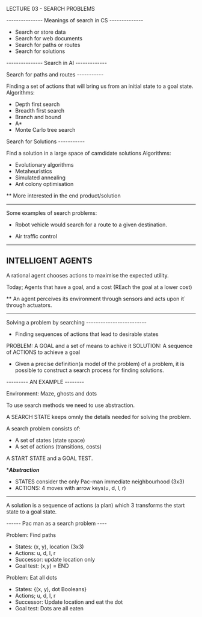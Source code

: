 LECTURE 03 - SEARCH PROBLEMS

--------------- Meanings of search in CS --------------

- Search or store data
- Search for web documents
- Search for paths or routes
- Search for solutions

--------------- Search in AI -------------

Search for paths and routes -----------

Finding a set of actions that will bring us from an initial state to a goal state.
Algorithms:

- Depth first search
- Breadth first search
- Branch and bound
- A\*
- Monte Carlo tree search

Search for Solutions -----------

Find a solution in a large space of camdidate solutions
Algorithms:

- Evolutionary algorithms
- Metaheuristics
- Simulated annealing
- Ant colony optimisation

** More interested in the end product/solution

--------------------------------------------------------
Some examples of search problems:

- Robot vehicle would search for a route to a given destination.

- Air traffic control

--------------------------------------------------------
INTELLIGENT AGENTS
------------------

A rational agent chooses actions to maximise the expected utility.

Today; Agents that have a goal, and a cost (REach the goal at a lower cost)

** An agent perceives its environment through sensors and acts upon it` through actuators.

--------------------------------------------------------

Solving a problem by searching -------------------------

- Finding sequences of actions that lead to desirable   states

PROBLEM: A GOAL and a set of means to achive it
SOLUTION: A sequence of ACTIONS to achieve a goal

- Given a precise definition(a model of the problem) of a problem, it is possible to construct a search process for finding solutions.

--------- AN EXAMPLE --------

Environment: Maze, ghosts and dots 

To use search methods we need to use abstraction.

A SEARCH STATE keeps omnly the details needed for solving the problem.

A search problem consists of:

- A set of states (state space)
- A set of actions (transitions, costs)

A START STATE and a GOAL TEST.

******Abstraction*****
- STATES consider the only Pac-man immediate neighbourhood (3x3)
- ACTIONS: 4 moves with arrow keys(u, d, l, r)

-------------------------
A solution is a sequence of actions (a plan) which 3
transforms the start state to a goal state.

------ Pac man as a search problem ----

Problem: Find paths 
- States: (x, y), location (3x3)
- Actions: u, d, l, r
- Successor: update location only
- Goal test: (x,y) = END

Problem: Eat all dots
- States: {(x, y), dot Booleans}
- Actions; u, d, l, r
- Successor: Update location and eat the dot
- Goal test: Dots are all eaten

